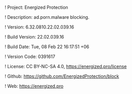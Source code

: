 ! Project: Energized Protection

! Description: ad.porn.malware blocking.

! Version: 6.32.0810.22.02.039.16

! Build Version: 22.02.039.16

! Build Date: Tue, 08 Feb 22 16:17:51 +06

! Version Code: 0391617

! License: CC BY-NC-SA 4.0, https://energized.pro/license

! Github: https://github.com/EnergizedProtection/block

! Web: https://energized.pro
